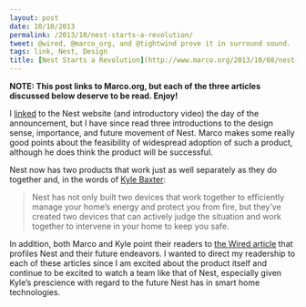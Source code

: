 ```yaml
---
layout: post
date: 10/10/2013
permalink: /2013/10/nest-starts-a-revolution/
tweet: @wired, @marco_org, and @tightwind prove it in surround sound.
tags: link, Nest, Design
title: [Nest Starts a Revolution](http://www.marco.org/2013/10/08/nest-smoke-detector)
---
```


<p><strong>NOTE: This post links to Marco.org, but each of the three articles discussed below deserve to be read. Enjoy!</strong></p>

<p>I <a href="/2013/10/nest-just-got-me-excited-about-a-smoke-detector/" title="Nest Protect - Engineered Eloquence">linked</a> to the Nest website (and introductory video) the day of the announcement, but I have since read three introductions to the design sense, importance, and future movement of Nest. Marco makes some really good points about the feasibility of widespread adoption of such a product, although he does think the product will be successful.</p>

<p>Nest now has two products that work just as well separately as they do together and, in the words of <a href="http://tightwind.net/2013/10/nest-protect/" title="Nest Protect - TightWind">Kyle Baxter</a>:</p>

<blockquote>
  <p>Nest has not only built two devices that work together to efficiently manage your home’s energy and protect you from fire, but they’ve created two devices that can actively judge the situation and work together to intervene in your home to keep you safe.</p>
</blockquote>

<p>In addition, both Marco and Kyle point their readers to <a href="http://www.wired.com/business/2013/10/nest-smoke-detector/all/" title="Nest Gives the Lowly Smoke Detector a Brain — And a Voice - Wired">the Wired article</a> that profiles Nest and their future endeavors. I wanted to direct my readership to each of these articles since I am excited about the product itself and continue to be excited to watch a team like that of Nest, especially given Kyle&#8217;s prescience with regard to the future Nest has in smart home technologies.</p>